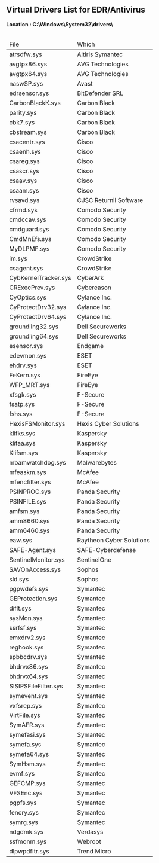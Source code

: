 <h2>Virtual Drivers List for EDR/Antivirus</h2>
<b>Location : C:\Windows\System32\drivers\</b>
<br><br>
<table>
<thead>
<tr>
<td>File</td>
<td>Which</td>
</tr>
</thead>
<tbody>

<tr>
<td>atrsdfw.sys</td>
<td>Altiris Symantec</td>
</tr>

<tr>
<td>avgtpx86.sys</td>
<td>AVG Technologies</td>
</tr>

<tr>
<td>avgtpx64.sys</td>
<td>AVG Technologies</td>
</tr>

<tr>
<td>naswSP.sys</td>
<td>Avast</td>
</tr>

<tr>
<td>edrsensor.sys</td>
<td>BitDefender SRL</td>
</tr>

<tr>
<td>CarbonBlackK.sys</td>
<td>Carbon Black</td>
</tr>

<tr>
<td>parity.sys</td>
<td>Carbon Black</td>
</tr>

<tr>
<td>cbk7.sys</td>
<td>Carbon Black</td>
</tr>

<tr>
<td>cbstream.sys</td>
<td>Carbon Black</td>
</tr>

<tr>
<td>csacentr.sys</td>
<td>Cisco</td>
</tr>

<tr>
<td>csaenh.sys</td>
<td>Cisco</td>
</tr>

<tr>
<td>csareg.sys</td>
<td>Cisco</td>
</tr>

<tr>
<td>csascr.sys</td>
<td>Cisco</td>
</tr>

<tr>
<td>csaav.sys</td>
<td>Cisco</td>
</tr>

<tr>
<td>csaam.sys</td>
<td>Cisco</td>
</tr>

<tr>
<td>rvsavd.sys</td>
<td>CJSC Returnil Software</td>
</tr>

<tr>
<td>cfrmd.sys</td>
<td>Comodo Security</td>
</tr>

<tr>
<td>cmdccav.sys</td>
<td>Comodo Security</td>
</tr>

<tr>
<td>cmdguard.sys</td>
<td>Comodo Security</td>
</tr>

<tr>
<td>CmdMnEfs.sys</td>
<td>Comodo Security</td>
</tr>

<tr>
<td>MyDLPMF.sys</td>
<td>Comodo Security</td>
</tr>

<tr>
<td>im.sys</td>
<td>CrowdStrike</td>
</tr>

<tr>
<td>csagent.sys</td>
<td>CrowdStrike</td>
</tr>

<tr>
<td>CybKernelTracker.sys</td>
<td>CyberArk</td>
</tr>

<tr>
<td>CRExecPrev.sys</td>
<td>Cybereason</td>
</tr>

<tr>
<td>CyOptics.sys</td>
<td>Cylance Inc.</td>
</tr>

<tr>
<td>CyProtectDrv32.sys</td>
<td>Cylance Inc.</td>
</tr>

<tr>
<td>CyProtectDrv64.sys</td>
<td>Cylance Inc.</td>
</tr>

<tr>
<td>groundling32.sys</td>
<td>Dell Secureworks</td>
</tr>

<tr>
<td>groundling64.sys</td>
<td>Dell Secureworks</td>
</tr>

<tr>
<td>esensor.sys</td>
<td>Endgame</td>
</tr>
  
<tr>
<td>edevmon.sys</td>
<td>ESET</td>
</tr>
  
<tr>
<td>ehdrv.sys</td>
<td>ESET</td>
</tr>

<tr>
<td>FeKern.sys</td>
<td>FireEye</td>
</tr>
  
<tr>
<td>WFP_MRT.sys</td>
<td>FireEye</td>
</tr>

<tr>
<td>xfsgk.sys</td>
<td>F-Secure</td>
</tr>
  
<tr>
<td>fsatp.sys</td>
<td>F-Secure</td>
</tr>
  
<tr>
<td>fshs.sys</td>
<td>F-Secure</td>
</tr>
  
<tr>
<td>HexisFSMonitor.sys</td>
<td>Hexis Cyber Solutions</td>
</tr>

<tr>
<td>klifks.sys</td>
<td>Kaspersky</td>
</tr>
  
<tr>
<td>klifaa.sys</td>
<td>Kaspersky</td>
</tr>
  
<tr>
<td>Klifsm.sys</td>
<td>Kaspersky</td>
</tr>
  
<tr>
<td>mbamwatchdog.sys</td>
<td>Malwarebytes</td>
</tr>
  
<tr>
<td>mfeaskm.sys</td>
<td>McAfee</td>
</tr>
  
<tr>
<td>mfencfilter.sys</td>
<td>McAfee</td>
</tr>
  
<tr>
<td>PSINPROC.sys</td>
<td>Panda Security</td>
</tr>
  
<tr>
<td>PSINFILE.sys</td>
<td>Panda Security</td>
</tr>
  
<tr>
<td>amfsm.sys</td>
<td>Panda Security</td>
</tr>
  
<tr>
<td>amm8660.sys</td>
<td>Panda Security</td>
</tr>
  
<tr>
<td>amm6460.sys</td>
<td>Panda Security</td>
</tr>
  
<tr>
<td>eaw.sys</td>
<td>Raytheon Cyber Solutions</td>
</tr>
  
<tr>
<td>SAFE-Agent.sys</td>
<td>SAFE-Cyberdefense</td>
</tr>
  
<tr>
<td>SentinelMonitor.sys</td>
<td>SentinelOne</td>
</tr>
  
<tr>
<td>SAVOnAccess.sys</td>
<td>Sophos</td>
</tr>
  
<tr>
<td>sld.sys</td>
<td>Sophos</td>
</tr>
  
<tr>
<td>pgpwdefs.sys</td>
<td>Symantec</td>
</tr>
  
<tr>
<td>GEProtection.sys</td>
<td>Symantec</td>
</tr>
  
<tr>
<td>diflt.sys</td>
<td>Symantec</td>
</tr>
  
<tr>
<td>sysMon.sys</td>
<td>Symantec</td>
</tr>
  
<tr>
<td>ssrfsf.sys</td>
<td>Symantec</td>
</tr>
  
<tr>
<td>emxdrv2.sys</td>
<td>Symantec</td>
</tr>
  
<tr>
<td>reghook.sys</td>
<td>Symantec</td>
</tr>
  
<tr>
<td>spbbcdrv.sys</td>
<td>Symantec</td>
</tr>
  
<tr>
<td>bhdrvx86.sys</td>
<td>Symantec</td>
</tr>
  
<tr>
<td>bhdrvx64.sys</td>
<td>Symantec</td>
</tr>
  
<tr>
<td>SISIPSFileFilter.sys</td>
<td>Symantec</td>
</tr>
  
<tr>
<td>symevent.sys</td>
<td>Symantec</td>
</tr>
  
<tr>
<td>vxfsrep.sys</td>
<td>Symantec</td>
</tr>
  
<tr>
<td>VirtFile.sys</td>
<td>Symantec</td>
</tr>
  
<tr>
<td>SymAFR.sys</td>
<td>Symantec</td>
</tr>
  
<tr>
<td>symefasi.sys</td>
<td>Symantec</td>
</tr>
  
<tr>
<td>symefa.sys</td>
<td>Symantec</td>
</tr>
  
<tr>
<td>symefa64.sys</td>
<td>Symantec</td>
</tr>
  
<tr>
<td>SymHsm.sys</td>
<td>Symantec</td>
</tr>
  
<tr>
<td>evmf.sys</td>
<td>Symantec</td>
</tr>
  
<tr>
<td>GEFCMP.sys</td>
<td>Symantec</td>
</tr>
  
<tr>
<td>VFSEnc.sys</td>
<td>Symantec</td>
</tr>
  
<tr>
<td>pgpfs.sys</td>
<td>Symantec</td>
</tr>
  
<tr>
<td>fencry.sys</td>
<td>Symantec</td>
</tr>
  
<tr>
<td>symrg.sys</td>
<td>Symantec</td>
</tr>
  
<tr>
<td>ndgdmk.sys</td>
<td>Verdasys</td>
</tr>
  
<tr>
<td>ssfmonm.sys</td>
<td>Webroot</td>
</tr>
  
<tr>
<td>dlpwpdfltr.sys</td>
<td>Trend Micro</td>
</tr>
  
</tbody>
